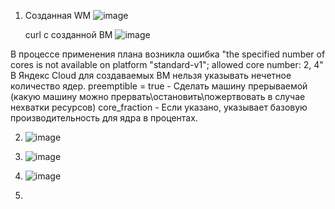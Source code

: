 1.
    Созданная WM
   ![image](https://github.com/Plakhoff/devops-netology/assets/110332753/1d1cd7ad-9e74-4eae-b9f8-37633a018f82)

    curl с созданной ВМ
  ![image](https://github.com/Plakhoff/devops-netology/assets/110332753/971fb455-d3a0-4b2c-940b-22ded06fd528)

  В процессе применения плана возникла ошибка
  "the specified number of cores is not available on platform "standard-v1"; allowed core number: 2, 4"
  В Яндекс Cloud для создаваемых ВМ нельзя указывать нечетное количество ядер.
  preemptible = true - Сделать машину прерываемой (какую машину можно прервать\остановить\пожертвовать в случае нехватки ресурсов)
  core_fraction - Если указано, указывает базовую производительность для ядра в процентах.

2. ![image](https://github.com/Plakhoff/devops-netology/assets/110332753/862701ed-ca31-4743-8a5a-6b44e2aa7c54)

3. ![image](https://github.com/Plakhoff/devops-netology/assets/110332753/463c0a75-f2bd-4992-b716-8d8a79e8f90a)
4. ![image](https://github.com/Plakhoff/devops-netology/assets/110332753/003a7dfa-f6cc-4751-8ee1-968da5ac2e0f)
5. 




  


